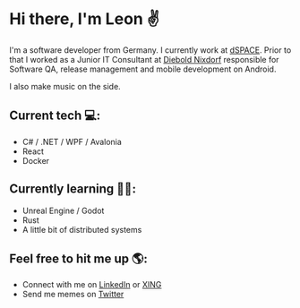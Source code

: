 # Hi there, I'm Leon ✌
I'm a software developer from Germany. I currently work at [dSPACE](https://www.dspace.com/en/inc/home.cfm). Prior to that I worked as a Junior IT Consultant at [Diebold Nixdorf](https://www.dieboldnixdorf.com/en-us/) responsible for Software QA, release management and mobile development on Android.

I also make music on the side.

## Current tech 💻:
- C# / .NET / WPF / Avalonia
- React
- Docker

## Currently learning 👨‍🎓:
- Unreal Engine / Godot
- Rust
- A little bit of distributed systems

## Feel free to hit me up 🌎:
- Connect with me on [LinkedIn](https://www.linkedin.com/in/leon-baitinger-b7a2b9112/) or [XING](https://www.xing.com/profile/Leon_Baitinger/cv)
- Send me memes on [Twitter](https://twitter.com/itsfrankiefunk)
<!--
**takethebait/takethebait** is a ✨ _special_ ✨ repository because its `README.md` (this file) appears on your GitHub profile.

Here are some ideas to get you started:

- 🔭 I’m currently working on ...
- 🌱 I’m currently learning ...
- 👯 I’m looking to collaborate on ...
- 🤔 I’m looking for help with ...
- 💬 Ask me about ...
- 📫 How to reach me: ...
- 😄 Pronouns: ...
- ⚡ Fun fact: ...
-->
